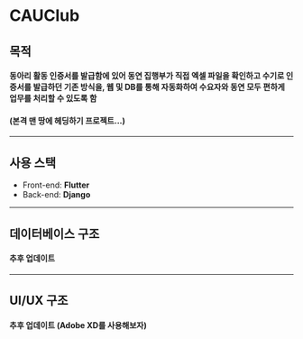 **CAUClub**
============
## **목적**
#### 동아리 활동 인증서를 발급함에 있어 동연 집행부가 직접 엑셀 파일을 확인하고 수기로 인증서를 발급하던 기존 방식을, 웹 및 DB를 통해 자동화하여 수요자와 동연 모두 편하게 업무를 처리할 수 있도록 함
#### (본격 맨 땅에 헤딩하기 프로젝트...)
------------
## **사용 스택**
* Front-end: **Flutter**
* Back-end: **Django**
------------
## **데이터베이스 구조**
#### 추후 업데이트
------------
## **UI/UX 구조**
#### 추후 업데이트 (Adobe XD를 사용해보자)